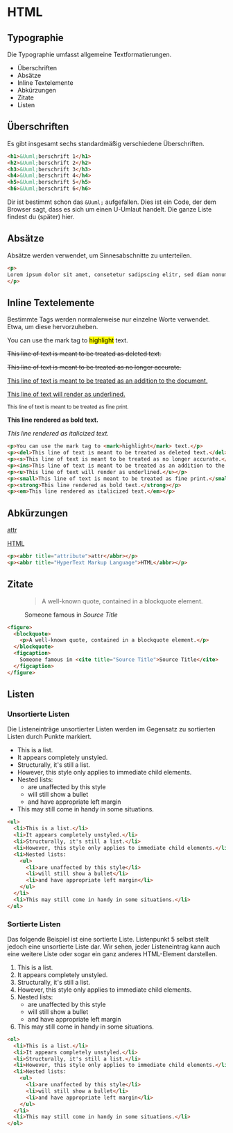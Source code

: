 # HTML
## Typographie
Die Typographie umfasst allgemeine Textformatierungen.

- Überschriften 
- Absätze 
- Inline Textelemente 
- Abkürzungen 
- Zitate 
- Listen


## Überschriften
Es gibt insgesamt sechs standardmäßig verschiedene Überschriften.

````html
<h1>&Uuml;berschrift 1</h1>
<h2>&Uuml;berschrift 2</h2>
<h3>&Uuml;berschrift 3</h3>
<h4>&Uuml;berschrift 4</h4>
<h5>&Uuml;berschrift 5</h5>
<h6>&Uuml;berschrift 6</h6>
````
Dir ist bestimmt schon das ``&Uuml;`` aufgefallen. Dies ist ein Code, der dem Browser sagt, dass es sich um einen U-Umlaut handelt. Die ganze Liste findest du (später) hier.


## Absätze
Absätze werden verwendet, um Sinnesabschnitte zu unterteilen.

````html
<p>
Lorem ipsum dolor sit amet, consetetur sadipscing elitr, sed diam nonumy eirmod tempor invidunt ut labore et dolore magna aliquyam erat, sed diam voluptua. At vero eos et accusam et.
</p>
````

## Inline Textelemente
Bestimmte Tags werden normalerweise nur einzelne Worte verwendet. Etwa, um diese hervorzuheben.

<p>You can use the mark tag to <mark>highlight</mark> text.</p>
<p><del>This line of text is meant to be treated as deleted text.</del></p>
<p><s>This line of text is meant to be treated as no longer accurate.</s></p>
<p><ins>This line of text is meant to be treated as an addition to the document.</ins></p>
<p><u>This line of text will render as underlined.</u></p>
<p><small>This line of text is meant to be treated as fine print.</small></p>
<p><strong>This line rendered as bold text.</strong></p>
<p><em>This line rendered as italicized text.</em></p>

````html
<p>You can use the mark tag to <mark>highlight</mark> text.</p>
<p><del>This line of text is meant to be treated as deleted text.</del></p>
<p><s>This line of text is meant to be treated as no longer accurate.</s></p>
<p><ins>This line of text is meant to be treated as an addition to the document.</ins></p>
<p><u>This line of text will render as underlined.</u></p>
<p><small>This line of text is meant to be treated as fine print.</small></p>
<p><strong>This line rendered as bold text.</strong></p>
<p><em>This line rendered as italicized text.</em></p>
````

## Abkürzungen

<p><abbr title="attribute">attr</abbr></p>
<p><abbr title="HyperText Markup Language">HTML</abbr></p>

````html
<p><abbr title="attribute">attr</abbr></p>
<p><abbr title="HyperText Markup Language">HTML</abbr></p>
````

## Zitate

<figure>
  <blockquote>
    <p>A well-known quote, contained in a blockquote element.</p>
  </blockquote>
  <figcaption>
    Someone famous in <cite title="Source Title">Source Title</cite>
  </figcaption>
</figure>

````html
<figure>
  <blockquote>
    <p>A well-known quote, contained in a blockquote element.</p>
  </blockquote>
  <figcaption>
    Someone famous in <cite title="Source Title">Source Title</cite>
  </figcaption>
</figure>
````


## Listen
### Unsortierte Listen
Die Listeneinträge unsortierter Listen werden im Gegensatz zu sortierten Listen durch Punkte markiert.

<ul>
  <li>This is a list.</li>
  <li>It appears completely unstyled.</li>
  <li>Structurally, it's still a list.</li>
  <li>However, this style only applies to immediate child elements.</li>
  <li>Nested lists:
    <ul>
      <li>are unaffected by this style</li>
      <li>will still show a bullet</li>
      <li>and have appropriate left margin</li>
    </ul>
  </li>
  <li>This may still come in handy in some situations.</li>
</ul>

````html
<ul>
  <li>This is a list.</li>
  <li>It appears completely unstyled.</li>
  <li>Structurally, it's still a list.</li>
  <li>However, this style only applies to immediate child elements.</li>
  <li>Nested lists:
    <ul>
      <li>are unaffected by this style</li>
      <li>will still show a bullet</li>
      <li>and have appropriate left margin</li>
    </ul>
  </li>
  <li>This may still come in handy in some situations.</li>
</ul>
````

### Sortierte Listen
Das folgende Beispiel ist eine sortierte Liste. Listenpunkt 5 selbst stellt jedoch eine unsortierte Liste dar. Wir sehen, jeder Listeneintrag kann auch eine weitere Liste oder sogar ein ganz anderes HTML-Element darstellen.

<ol>
  <li>This is a list.</li>
  <li>It appears completely unstyled.</li>
  <li>Structurally, it's still a list.</li>
  <li>However, this style only applies to immediate child elements.</li>
  <li>Nested lists:
    <ul>
      <li>are unaffected by this style</li>
      <li>will still show a bullet</li>
      <li>and have appropriate left margin</li>
    </ul>
  </li>
  <li>This may still come in handy in some situations.</li>
</ol>

````html
<ol>
  <li>This is a list.</li>
  <li>It appears completely unstyled.</li>
  <li>Structurally, it's still a list.</li>
  <li>However, this style only applies to immediate child elements.</li>
  <li>Nested lists:
    <ul>
      <li>are unaffected by this style</li>
      <li>will still show a bullet</li>
      <li>and have appropriate left margin</li>
    </ul>
  </li>
  <li>This may still come in handy in some situations.</li>
</ol>
````
